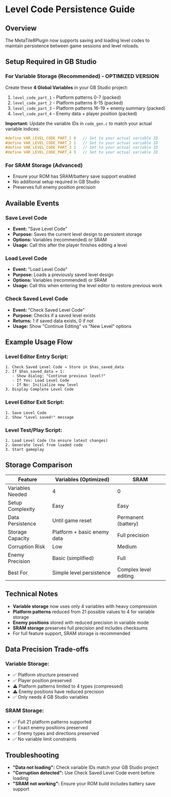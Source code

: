 # Level Code Persistence Guide

## Overview

The MetaTile8Plugin now supports saving and loading level codes to maintain persistence between game sessions and level reloads.

## Setup Required in GB Studio

### For Variable Storage (Recommended) - OPTIMIZED VERSION

Create these **4 Global Variables** in your GB Studio project:

1. `level_code_part_1` - Platform patterns 0-7 (packed)
2. `level_code_part_2` - Platform patterns 8-15 (packed)
3. `level_code_part_3` - Platform patterns 16-19 + enemy summary (packed)
4. `level_code_part_4` - Enemy data + player position (packed)

**Important:** Update the variable IDs in `code_gen.c` to match your actual variable indices:

```c
#define VAR_LEVEL_CODE_PART_1 0   // Set to your actual variable ID
#define VAR_LEVEL_CODE_PART_2 1   // Set to your actual variable ID
#define VAR_LEVEL_CODE_PART_3 2   // Set to your actual variable ID
#define VAR_LEVEL_CODE_PART_4 3   // Set to your actual variable ID
```

### For SRAM Storage (Advanced)

- Ensure your ROM has SRAM/battery save support enabled
- No additional setup required in GB Studio
- Preserves full enemy position precision

## Available Events

### Save Level Code

- **Event:** "Save Level Code"
- **Purpose:** Saves the current level design to persistent storage
- **Options:** Variables (recommended) or SRAM
- **Usage:** Call this after the player finishes editing a level

### Load Level Code

- **Event:** "Load Level Code"
- **Purpose:** Loads a previously saved level design
- **Options:** Variables (recommended) or SRAM
- **Usage:** Call this when entering the level editor to restore previous work

### Check Saved Level Code

- **Event:** "Check Saved Level Code"
- **Purpose:** Checks if a saved level exists
- **Returns:** 1 if saved data exists, 0 if not
- **Usage:** Show "Continue Editing" vs "New Level" options

## Example Usage Flow

### Level Editor Entry Script:

```
1. Check Saved Level Code → Store in $has_saved_data
2. If $has_saved_data = 1:
   - Show dialog: "Continue previous level?"
   - If Yes: Load Level Code
   - If No: Initialize new level
3. Display Complete Level Code
```

### Level Editor Exit Script:

```
1. Save Level Code
2. Show "Level saved!" message
```

### Level Test/Play Script:

```
1. Load Level Code (to ensure latest changes)
2. Generate level from loaded code
3. Start gameplay
```

## Storage Comparison

| Feature          | Variables (Optimized)       | SRAM                  |
| ---------------- | --------------------------- | --------------------- |
| Variables Needed | 4                           | 0                     |
| Setup Complexity | Easy                        | Easy                  |
| Data Persistence | Until game reset            | Permanent (battery)   |
| Storage Capacity | Platform + basic enemy data | Full precision        |
| Corruption Risk  | Low                         | Medium                |
| Enemy Precision  | Basic (simplified)          | Full                  |
| Best For         | Simple level persistence    | Complex level editing |

## Technical Notes

- **Variable storage** now uses only 4 variables with heavy compression
- **Platform patterns** reduced from 21 possible values to 4 for variable storage
- **Enemy positions** stored with reduced precision in variable mode
- **SRAM storage** preserves full precision and includes checksums
- For full feature support, SRAM storage is recommended

## Data Precision Trade-offs

### Variable Storage:

- ✅ Platform structure preserved
- ✅ Player position preserved
- ⚠️ Platform patterns limited to 4 types (compressed)
- ⚠️ Enemy positions have reduced precision
- ✅ Only needs 4 GB Studio variables

### SRAM Storage:

- ✅ Full 21 platform patterns supported
- ✅ Exact enemy positions preserved
- ✅ Enemy types and directions preserved
- ✅ No variable limit constraints

## Troubleshooting

- **"Data not loading":** Check variable IDs match your GB Studio project
- **"Corruption detected":** Use Check Saved Level Code event before loading
- **"SRAM not working":** Ensure your ROM build includes battery save support
